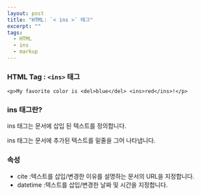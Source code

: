 ```yaml
---
layout: post
title: "HTML: `< ins >` 태그"
excerpt: ""
tags: 
  - HTML
  - ins
  - markup
---
```


### HTML Tag : `<ins>` 태그
```
<p>My favorite color is <del>blue</del> <ins>red</ins>!</p>
```
### ins 태그란?

ins 태그는 문서에 삽입 된 텍스트를 정의합니다.

ins 태그는 문서에 추가된 텍스트를 밑줄을 그어 나타냅니다.

### 속성

+ cite :텍스트를 삽입/변경한 이유를 설명하는 문서의 URL을 지정합니다.
+ datetime :텍스트를 삽입/변경한 날짜 및 시간을 지정합니다.
